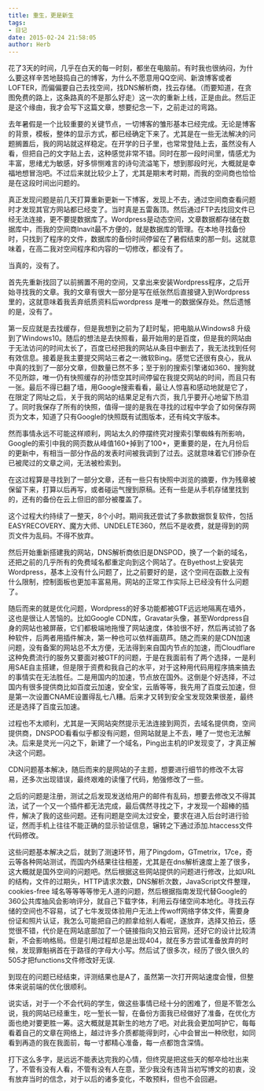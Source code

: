 ```yaml
---
title: 重生，更是新生
tags:
- 日记
date: 2015-02-24 21:58:05
author: Herb
---
```


花了3天的时间，几乎在白天的每一时刻，都坐在电脑前。有时我也很纳闷，为什么要这样辛苦地鼓捣自己的博客，为什么不愿意用QQ空间、新浪博客或者LOFTER，而偏偏要自己去找空间，找DNS解析商，找云存储。（而要知道，在贪图免费的路上，这条路真的不是那么好走）这一次的重新上线，正是由此。然后正是这个缘由，我才会写下这篇文章，想要纪念一下，之前走过的弯路。

去年暑假是一个比较重要的关键节点，一切博客的雏形基本已经完成。无论是博客的背景，模板，整体的显示方式，都已经确定下来了。尤其是在一些无法解决的问题搁置后，我的网站就这样稳定。在开学的日子里，也常常登陆上去，虽然没有人看，但把自己的文字贴上去，这种感觉非常不错。同时在那一段时间里，情感尤为丰富，思绪尤为敏感，好多悱恻难言的诗句流溢笔下，想到那段时光，大概就是幸福地想冒泡吧。不过后来就比较少上了，尤其是期末考时期，而我的空间商也恰恰是在这段时间出问题的。

真正发现问题是前几天打算重新更新一下博客，发现上不去，通过空间商查看问题时才发现其官方网站都已经变了。当时真是五雷轰顶。然后通过FTP去找回文件已经无法连接，更不要提数据库了。Wordpress是动态空间，文章数据都存储在数据库中，而我的空间商Inavit最不方便的，就是数据库的管理。在本地寻找备份时，只找到了程序的文件，数据库的备份时间停留在了暑假结束的那一刻。这就意味着，在高二我对空间程序和内容的一切修改，都没有了。

当真的，没有了。

首先先重新找回了以前搁置不用的空间，又拿出来安装Wordpress程序，之后开始寻找我的文章。我的文章有很大一部分是写在纸张然后直接键入到Wordpress里的，这就意味着我丢弃纸质资料后wordpress 是唯一的数据保存处。然后遗憾的是，没有了。

第一反应就是去找缓存，但是我想到之前为了赶时髦，把电脑从Windows8 升级到了Windows10。随后的想法是去快照看，最开始用的是百度，但是我的网站由于无法访问的时间太长了，百度已经把我的网站从条目中删去了，我无法找到任何有效信息。接着是我主要提交网站三者之一:微软Bing。感觉它还很有良心，我从中真的找到了一部分文章，但数量已然不多；至于别的搜索引擎诸如360、搜狗就不见所踪，唯一仍有快照缓存的孙悟空其时间停留在我提交网站的时间，而且只有一张。最后不得已翻了墙，用Google搜索看看，最让人惊喜和感动地就是它了，在限定了网址之后，关于我的网站的结果足足有六页，我几乎要开心地留下热泪了。同时我保存了所有的快照，值得一提的是我在寻找的过程中学会了如何保存网页为文本，知道了只有Google的快照既有试图版本，还有纯文字版本。

然而事情永远不可能这样顺利，网站太久的停摆终究对搜索引擎蜘蛛有所影响，Google的索引中我的网页数从峰值160+掉到了100+，更重要的是，在九月份后的更新中，有相当一部分作品的发表时间被我调到了过去。这就意味着它们掺杂在已被爬过的文章之间，无法被检索到。

在这过程算是寻找到了一部分文章，还有一些只有快照中浏览的摘要，作为残章被保留下来，打算以后再写，或者碰运气搜到原稿。还有一些是从手机存储里找到的，还有的备份在云上但旧的部分被覆盖了。

这个过程大约持续了一整天，8个小时。期间我还尝试了多款数据恢复软件，包括EASYRECOVERY、魔方大师、UNDELETE360，然后不是收费，就是得到的网页文件为乱码。不得不放弃。

然后开始重新搭建我的网站，DNS解析商依旧是DNSPOD，换了一个新的域名，还把之前的几乎所有的免费域名都重定向到这个网站了。在Byethost上安装完Wordpress，基本上没有什么问题了，比之前要好的是，这个空间在函数上没有什么限制，控制面板也更加丰富易用。网站的正常工作实际上已经没有什么问题了。

随后而来的就是优化问题，Wordpress的好多功能都被GTF远远地隔离在墙外，这也是很让人苦恼的。比如Google CDN库，Gravatar头像，甚至Wordpress自身的网站也被屏蔽，它们都极端地拖慢了网站速度，体验很不好，然后再试验了各种软件，后两者用插件解决，第一种也可以依样画葫芦。随之而来的是CDN加速问题，没有备案的网站总不太方便，无法得到来自国内节点的加速，而Cloudflare这种免费流行的服务又要面对被GTF的问题，于是在我面前有了两个选择，一是利用SAE自主搭建，但是限于资费和我自己的水平，对于这种用代码用程序搞来搞去的事情实在无法胜任。二是用国内的加速，节点放在国外。这倒是个好选择，不过国内有很多提供商比如百度云加速，安全宝，云盾等等，我先用了百度云加速，但是第一次设置CNAME设置得乱七八糟。后来才又转到安全宝发现效果很差，最终还是选择了百度云加速。

过程也不太顺利，尤其是一天网站突然提示无法连接到网页，去域名提供商，空间提供商，DNSPOD看看似乎都没有问题，但网站就是上不去，睡了一觉也无法解决。后来是灵光一闪之下，新建了一个域名，Ping出主机的IP发现变了，才真正解决这个问题。

CDN问题基本解决，随后而来的是网站的子主题，想要进行细节的修改不太容易，还多次出现错误，最终艰难的读懂了代码，勉强修改了一些。

之后的问题是注册，测试之后发现发送给用户的邮件有乱码，想要去修改又不得其法，试了一个又一个插件都无法完成，最后偶然寻找之下，才发现一个超棒的插件，解决了我的这些问题。还有问题是空间太过安全，要求在进入后台时进行验证，然而手机上往往不能正确的显示验证信息，辗转之下通过添加.htaccess文件代码修改。

这些问题基本解决之后，就到了测速环节，用了Pingdom，GTmetrix，17ce，奇云等各种网站测试，而国内外结果往往相差，尤其是在dns解析速度上差了很多，这大概就是国外空间的问题吧。然后根据这些网站提供的问题进行修改，比如URL的结构，文件的过期头，HTTP请求次数，DNS解析次数，JavaScript文件整理，cookies-free 域名等等等等惨无人道的问题，然后根据指南发现代替Google的360公共库抽风会影响评分，就自己下载字体，利用云存储空间本地化。寻找云存储的空间也不容易，试了七牛发现体验用户无法上传woff网络字体文件，需要身份证和照片认证，我怎么可能把自己的颜拿给别人看呢，遂放弃，选择又拍云，感觉很不错，代价是在网站底部加了一个链接指向又拍云官网，还好它的设计比较清新，不会影响格局。但是引用过程却总是出现404，就在多方尝试准备放弃的时候，发现罪魁祸首在于路径的字母大小写。然后试了很多次，经历了很久很久的505才把functions文件修改好无误.

到现在的问题已经结束，评测结果也是A了，虽然第一次打开网站速度会慢，但整体来说前端的优化很顺利。

说实话，对于一个不会代码的学生，做这些事情已经十分的困难了，但是不管怎么说，我的网站已经重生，吃一堑长一智，在备份方面我已经做好了准备，在优化方面也绝对要更胜一筹。这大概就是其新生的地方了吧。对此我会更加呵护它，每每看着自己的文章在网络上，越过许多介质都能得到时，心中会冒出一种欣慰，如同看到再造的我在我面前，每一寸都精心准备，每一点都饱含深情。

打下这么多字，是远远不能表达完我的心情，但终究是把这些天的郁卒给吐出来了，不管有没有人看，不管有没有人在意，至少我没有违背当初写博文的初衷，没有放弃当时的信念，对于以后的诸多变化，不敢预料，但也不会回避。

